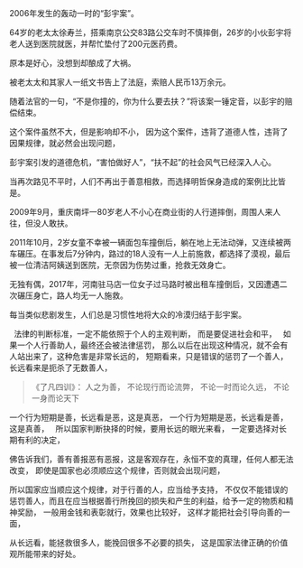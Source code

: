 2006年发生的轰动一时的“彭宇案”。

64岁的老太太徐寿兰，搭乘南京公交83路公交车时不慎摔倒，26岁的小伙彭宇将老人送到医院就医，并帮忙垫付了200元医药费。

原本是好心，没想到却酿成了大祸。

被老太太和其家人一纸文书告上了法庭，索赔人民币13万余元。

随着法官的一句，“不是你撞的，你为什么要去扶？”将该案一锤定音，以彭宇的赔偿结束。

这个案件虽然不大，但是影响却不小，
因为这个案件，违背了道德人性，违背了因果规律，就必然会出现问题，


彭宇案引发的道德危机，“害怕做好人”，“扶不起”的社会风气已经深入人心。

当再次路见不平时，人们不再出于善意相救，而选择明哲保身造成的案例比比皆是。

2009年9月，重庆南坪一80岁老人不小心在商业街的人行道摔倒，周围人来人往，但没人敢扶。

2011年10月，2岁女童不幸被一辆面包车撞倒后，躺在地上无法动弹，又连续被两车碾压。在事发后7分钟内，路过的18人没有一人上前施救，都选择了漠视，最后被一位清洁阿姨送到医院，无奈因为伤势过重，抢救无效身亡。

无独有偶，2017年，河南驻马店一位女子过马路时被出租车撞倒后，又因遭遇二次碾压身亡，路人均无一人施救。

每当类似悲剧发生，人们总是习惯性地将大众的冷漠归结于彭宇案。

&nbsp;
法律的判断标准，一定不能依照于个人的主观判断，
而是要促进社会和平，
&nbsp;
如果一个人行善助人，最终还会被法律惩罚，
那么以后在出现这种情况，就不会有人站出来了，这种危害是非常长远的，
短期看来，只是错误的惩罚了一个善人，
长远看来是扼杀了无数善人，

> 《了凡四训》：
> 人之为善，
> 不论现行而论流弊，
> 不论一时而论久远，
> 不论一身而论天下

一个行为短期是善，长远看是恶，这是真恶，
一个行为短期是恶，长远看是善，这是真善，
&nbsp;
所以国家判断抉择的时候，要用长远的眼光来看，
一定要选择对长期有利的决定，
&nbsp;

佛告诉我们，善有善报恶有恶报，这是客观存在，永恒不变的真理，任何人都无法改变，
即使是国家也必须顺应这个规律，否则就会出现问题，

所以国家应当顺应这个规律，对于行善的人，应当给予支持，
不仅仅不能错误的惩罚善人，而且在应当根据善行所挽回的损失和产生的利益，给予一定的物质和精神奖励，
一般用金钱和表彰就行，效果也比较好，
这样才能把社会引导向善的一面，

从长远看，能拯救很多人，能挽回很多不必要的损失，
这是国家法律正确的价值观所能带来的好处。



